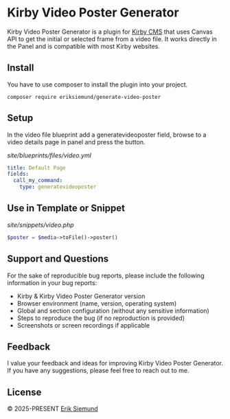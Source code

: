 # Kirby Video Poster Generator

Kirby Video Poster Generator is a plugin for [Kirby CMS](https://getkirby.com) that uses Canvas API to get the initial or selected frame from a video file. It works directly in the Panel and is compatible with most Kirby websites.

## Install

You have to use composer to install the plugin into your project.

```console
composer require eriksiemund/generate-video-poster
```

## Setup

In the video file blueprint add a generatevideoposter field, browse to a video details page in panel and press the button.

*site/blueprints/files/video.yml*
```yaml
title: Default Page
fields:
  call_my_command:
    type: generatevideoposter
```

## Use in Template or Snippet

*site/snippets/video.php*
```php
$poster = $media->toFile()->poster()
```

## Support and Questions

For the sake of reproducible bug reports, please include the following information in your bug reports:

- Kirby & Kirby Video Poster Generator version
- Browser environment (name, version, operating system)
- Global and section configuration (without any sensitive information)
- Steps to reproduce the bug (if no reproduction is provided)
- Screenshots or screen recordings if applicable

## Feedback

I value your feedback and ideas for improving Kirby Video Poster Generator. If you have any suggestions, please feel free to reach out to me.

## License

© 2025-PRESENT [Erik Siemund](https://github.com/eriksiemund)